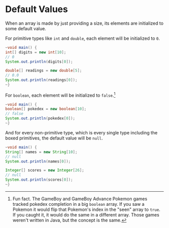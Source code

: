 # Default Values

When an array is made by just providing a size, its elements
are initialized to some default value.

For primitive types like `int` and `double`, each element will be initialized to `0`.

```java
~void main() {
int[] digits = new int[10];
// 0
System.out.println(digits[0]);

double[] readings = new double[5];
// 0.0
System.out.println(readings[0]);
~}
```

For `boolean`, each element will be initialized to `false`.[^funfact]

```java
~void main() {
boolean[] pokedex = new boolean[10];
// false
System.out.println(pokedex[0]);
~}
```

And for every non-primitive type, which is every single type including the boxed primitives,
the default value will be `null`.

```java
~void main() {
String[] names = new String[10];
// null
System.out.println(names[0]);

Integer[] scores = new Integer[26];
// null
System.out.println(scores[0]);
~}
```

[^funfact]: Fun fact. The GameBoy and GameBoy Advance Pokemon games tracked pokedex completion in a big `boolean` array. If you saw a Pokemon it would flip that Pokemon's index in the "seen" array to `true`. If you caught it, it would do the same in a different array. Those games weren't written in Java, but the concept is the same.